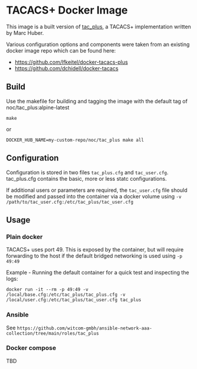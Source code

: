# TACACS+ Docker Image

This image is a built version of [tac_plus](http://www.pro-bono-publico.de/projects/),
a TACACS+ implementation written by Marc Huber.

Various configuration options and components were taken from an existing docker image repo which can be found here:

* https://github.com/lfkeitel/docker-tacacs-plus
* https://github.com/dchidell/docker-tacacs

## Build
Use the makefile for building and tagging the image with the default tag of noc/tac_plus:alpine-latest

```
make
```

or

```
DOCKER_HUB_NAME=my-custom-repo/noc/tac_plus make all
```

## Configuration
Configuration is stored in two files `tac_plus.cfg` and `tac_user.cfg`. tac_plus.cfg contains the basic, more or less statc configurations. 

If additional users or parameters are required, the `tac_user.cfg` file should be modified and passed into the container via a docker volume using `-v /path/to/tac_user.cfg:/etc/tac_plus/tac_user.cfg`

## Usage

### Plain docker

TACACS+ uses port 49. This is exposed by the container, but will require forwarding to the host if the default bridged networking is used using `-p 49:49`

Example - Running the default container for a quick test and inspecting the logs:
```
docker run -it --rm -p 49:49 -v /local/base.cfg:/etc/tac_plus/tac_plus.cfg -v /local/user.cfg:/etc/tac_plus/tac_user.cfg tac_plus
```  

### Ansible

See `https://github.com/witcom-gmbh/ansible-network-aaa-collection/tree/main/roles/tac_plus`



### Docker compose

TBD
